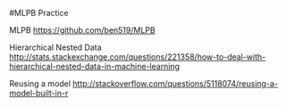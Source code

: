 #MLPB Practice

MLPB
https://github.com/ben519/MLPB

Hierarchical Nested Data 
http://stats.stackexchange.com/questions/221358/how-to-deal-with-hierarchical-nested-data-in-machine-learning


Reusing a model
http://stackoverflow.com/questions/5118074/reusing-a-model-built-in-r